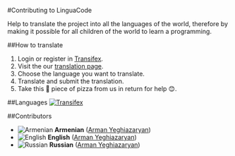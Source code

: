 #Contributing to LinguaCode

Help to translate the project into all the languages of the world, therefore by making it possible for all children of the world to learn a programming.

##How to translate
1. Login or register in [Transifex](https://www.transifex.com).
2. Visit the our [translation page](https://www.transifex.com/linguacode/h_sharp/).
3. Choose the language you want to translate.
4. Translate and submit the translation.
5. Take this :pizza: piece of pizza from us in return for help :blush:.

##Languages
[![Transifex](https://chart.googleapis.com/chart?chxt=y%2Cr&chd=e%3A......AAAAAAAAAAAAAAAAAAAAAA&chco=84CCFF%2CBFE4FF%2CF4F6FB&chbh=9&chs=350x196&cht=bhs&chxl=0%3A%7CArabic+%28Syria%29%7CArabic+%28Sudan%29%7CArabic+%28Saudi+Arabia%29%7CArabic+%28Egypt%29%7CArabic%7CAmharic+%28Ethiopia%29%7CAmharic%7CAlbanian+Gheg%7CAlbanian+%28Albania%29%7CAlbanian%7CAkan%7CRussian%7CEnglish%7CArmenian%7C1%3A%7C0%25%7C0%25%7C0%25%7C0%25%7C0%25%7C0%25%7C0%25%7C0%25%7C0%25%7C0%25%7C0%25%7C100%25%7C100%25%7C100%25%7C "Transifex") ](https://www.transifex.com/linguacode/h_sharp/) 

##Contributors
- ![Armenian](https://raw.githubusercontent.com/stevenrskelton/flag-icon/master/png/16/country-4x3/am.png "Language: Armenian, Translator: Arman Yeghiazaryan") **Armenian** ([Arman Yeghiazaryan](https://github.com/otanim))
- ![English](https://raw.githubusercontent.com/stevenrskelton/flag-icon/master/png/16/country-4x3/us.png "Language: English, Translator: Arman Yeghiazaryan") **English** ([Arman Yeghiazaryan](https://github.com/otanim))
- ![Russian](https://raw.githubusercontent.com/stevenrskelton/flag-icon/master/png/16/country-4x3/ru.png "Language: Russian, Translator: Arman Yeghiazaryan") **Russian** ([Arman Yeghiazaryan](https://github.com/otanim))
